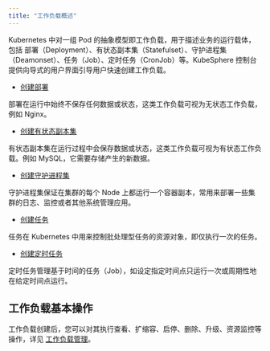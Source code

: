 ```yaml
---
title: "工作负载概述"
---
```


Kubernetes 中对一组 Pod 的抽象模型即工作负载，用于描述业务的运行载体，包括 部署（Deployment）、有状态副本集（Statefulset）、守护进程集（Deamonset）、任务（Job）、定时任务（CronJob）等。KubeSphere 控制台提供向导式的用户界面引导用户快速创建工作负载。

- [创建部署](../deployments)

部署在运行中始终不保存任何数据或状态，这类工作负载可视为无状态工作负载，例如 Nginx。

- [创建有状态副本集](../statefulsets)

有状态副本集在运行过程中会保存数据或状态，这类工作负载可视为有状态工作负载。例如 MySQL，它需要存储产生的新数据。

- [创建守护进程集](../daemonsets)

守护进程集保证在集群的每个 Node 上都运行一个容器副本，常用来部署一些集群的日志、监控或者其他系统管理应用。

- [创建任务](../jobs)

任务在 Kubernetes 中用来控制批处理型任务的资源对象，即仅执行一次的任务。

- [创建定时任务](../cronjobs)

定时任务管理基于时间的任务（Job），如设定指定时间点只运行一次或周期性地在给定时间点运行。

## 工作负载基本操作

工作负载创建后，您可以对其执行查看、扩缩容、启停、删除、升级、资源监控等操作，详见 [工作负载管理](../workload-management)。